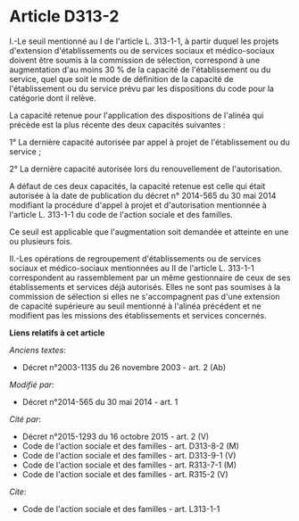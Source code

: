# Article D313-2

I.-Le seuil mentionné au I de l'article L. 313-1-1, à partir duquel les projets d'extension d'établissements ou de services
sociaux et médico-sociaux doivent être soumis à la commission de sélection, correspond à une augmentation d'au moins 30 % de
la capacité de l'établissement ou du service, quel que soit le mode de définition de la capacité de l'établissement ou du
service prévu par les dispositions du code pour la catégorie dont il relève. 

La capacité retenue pour l'application des dispositions de l'alinéa qui précède est la plus récente des deux capacités
suivantes : 

1° La dernière capacité autorisée par appel à projet de l'établissement ou du service ; 

2° La dernière capacité autorisée lors du renouvellement de l'autorisation. 

A défaut de ces deux capacités, la capacité retenue est celle qui était autorisée à la date de publication du décret n°
2014-565 du 30 mai 2014 modifiant la procédure d'appel à projet et d'autorisation mentionnée à l'article L. 313-1-1 du code
de l'action sociale et des familles. 

Ce seuil est applicable que l'augmentation soit demandée et atteinte en une ou plusieurs fois. 

II.-Les opérations de regroupement d'établissements ou de services sociaux et médico-sociaux mentionnées au II de l'article
L. 313-1-1 correspondent au rassemblement par un même gestionnaire de ceux de ses établissements et services déjà autorisés.
Elles ne sont pas soumises à la commission de sélection si elles ne s'accompagnent pas d'une extension de capacité supérieure
au seuil mentionné à l'alinéa précédent et ne modifient pas les missions des établissements et services concernés.

**Liens relatifs à cet article**

_Anciens textes_:

  - Décret n°2003-1135 du 26 novembre 2003 - art. 2 (Ab)

_Modifié par_:

  - Décret n°2014-565 du 30 mai 2014 - art. 1

_Cité par_:

  - Décret n°2015-1293 du 16 octobre 2015 - art. 2 (V)
  - Code de l'action sociale et des familles - art. D313-8-2 (M)
  - Code de l'action sociale et des familles - art. D313-9-1 (V)
  - Code de l'action sociale et des familles - art. R313-7-1 (M)
  - Code de l'action sociale et des familles - art. R315-2 (V)

_Cite_:

  - Code de l'action sociale et des familles - art. L313-1-1
